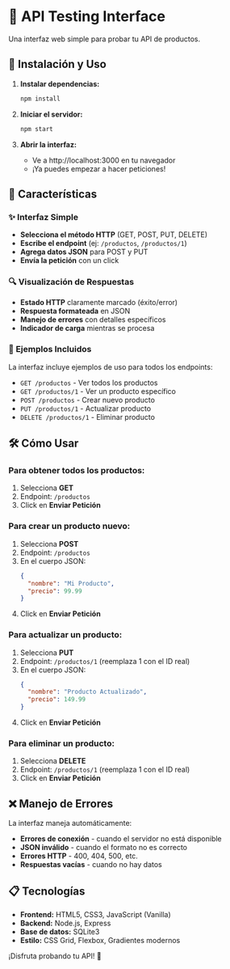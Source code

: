 # 🚀 API Testing Interface

Una interfaz web simple para probar tu API de productos.

## 🔧 Instalación y Uso

1. **Instalar dependencias:**
   ```bash
   npm install
   ```

2. **Iniciar el servidor:**
   ```bash
   npm start
   ```

3. **Abrir la interfaz:**
   - Ve a http://localhost:3000 en tu navegador
   - ¡Ya puedes empezar a hacer peticiones!

## 📱 Características

### ✨ Interfaz Simple
- **Selecciona el método HTTP** (GET, POST, PUT, DELETE)
- **Escribe el endpoint** (ej: `/productos`, `/productos/1`)
- **Agrega datos JSON** para POST y PUT
- **Envía la petición** con un click

### 🔍 Visualización de Respuestas
- **Estado HTTP** claramente marcado (éxito/error)
- **Respuesta formateada** en JSON
- **Manejo de errores** con detalles específicos
- **Indicador de carga** mientras se procesa

### 🎯 Ejemplos Incluidos
La interfaz incluye ejemplos de uso para todos los endpoints:
- `GET /productos` - Ver todos los productos
- `GET /productos/1` - Ver un producto específico
- `POST /productos` - Crear nuevo producto
- `PUT /productos/1` - Actualizar producto
- `DELETE /productos/1` - Eliminar producto

## 🛠️ Cómo Usar

### Para obtener todos los productos:
1. Selecciona **GET**
2. Endpoint: `/productos`
3. Click en **Enviar Petición**

### Para crear un producto nuevo:
1. Selecciona **POST**
2. Endpoint: `/productos`
3. En el cuerpo JSON:
   ```json
   {
     "nombre": "Mi Producto",
     "precio": 99.99
   }
   ```
4. Click en **Enviar Petición**

### Para actualizar un producto:
1. Selecciona **PUT**
2. Endpoint: `/productos/1` (reemplaza 1 con el ID real)
3. En el cuerpo JSON:
   ```json
   {
     "nombre": "Producto Actualizado",
     "precio": 149.99
   }
   ```
4. Click en **Enviar Petición**

### Para eliminar un producto:
1. Selecciona **DELETE**
2. Endpoint: `/productos/1` (reemplaza 1 con el ID real)
3. Click en **Enviar Petición**

## ❌ Manejo de Errores

La interfaz maneja automáticamente:
- **Errores de conexión** - cuando el servidor no está disponible
- **JSON inválido** - cuando el formato no es correcto
- **Errores HTTP** - 400, 404, 500, etc.
- **Respuestas vacías** - cuando no hay datos

## 📋 Tecnologías

- **Frontend:** HTML5, CSS3, JavaScript (Vanilla)
- **Backend:** Node.js, Express
- **Base de datos:** SQLite3
- **Estilo:** CSS Grid, Flexbox, Gradientes modernos

¡Disfruta probando tu API! 🎉